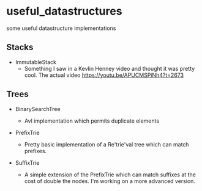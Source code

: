# useful_datastructures
some useful datastructure implementations

##  Stacks
- ImmutableStack
  - Something I saw in a Kevlin Henney video and thought it was pretty cool. The actual video https://youtu.be/APUCMSPiNh4?t=2673

## Trees
- BinarySearchTree
  - Avl implementation which permits duplicate elements
 
- PrefixTrie
  - Pretty basic implementation of a Re'trie'val tree which can match prefixes.
- SuffixTrie
  - A simple extension of the PrefixTrie which can match suffixes at the cost of double the nodes. I'm working on a more advanced version.
